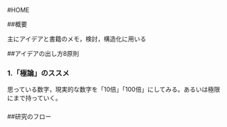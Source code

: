 #HOME

##概要

主にアイデアと書籍のメモ，検討，構造化に用いる


##アイデアの出し方8原則

### 1.「極論」のススメ
思っている数字，現実的な数字を「10倍」「100倍」にしてみる。あるいは極限にまで持っていく。

###

##研究のフロー